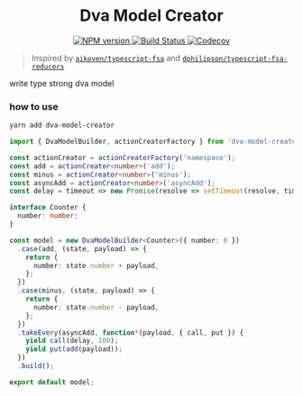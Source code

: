 <h1 align="center">Dva Model Creator</h1>
<p align="center">
    <a href="https://npmjs.org/package/dva-model-creator">
      <img src="https://img.shields.io/npm/v/dva-model-creator.svg?style=flat-square" alt="NPM version">
    </a>
    <a href="https://travis-ci.com/DiamondYuan/dva-model-creator">
      <img src="https://img.shields.io/travis/DiamondYuan/dva-model-creator/master.svg?style=flat-square" alt="Build Status">
    </a>
    <a href="https://codecov.io/gh/DiamondYuan/dva-model-creator">
      <img src="https://img.shields.io/codecov/c/github/DiamondYuan/dva-model-creator/master.svg?style=flat-square" alt="Codecov">
    </a>
</p>

> Inspired by [`aikoven/typescript-fsa`](https://github.com/aikoven/typescript-fsa) and [`dphilipson/typescript-fsa-reducers`](https://github.com/dphilipson/typescript-fsa-reducers)

write type strong dva model

### how to use

```bash
yarn add dva-model-creator
```

```typescript
import { DvaModelBuilder, actionCreatorFactory } from 'dva-model-creator';

const actionCreator = actionCreatorFactory('namespace');
const add = actionCreator<number>('add');
const minus = actionCreator<number>('minus');
const asyncAdd = actionCreator<number>('asyncAdd');
const delay = timeout => new Promise(resolve => setTimeout(resolve, timeout));

interface Counter {
  number: number;
}

const model = new DvaModelBuilder<Counter>({ number: 0 })
  .case(add, (state, payload) => {
    return {
      number: state.number + payload,
    };
  })
  .case(minus, (state, payload) => {
    return {
      number: state.number - payload,
    };
  })
  .takeEvery(asyncAdd, function*(payload, { call, put }) {
    yield call(delay, 100);
    yield put(add(payload));
  })
  .build();

export default model;
```
